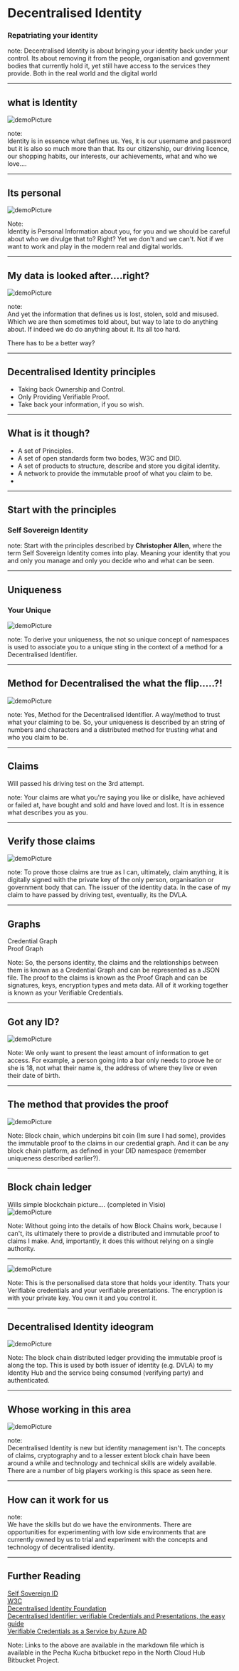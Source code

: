 # Decentralised Identity

### Repatriating your identity
<!-- .slide: data-transition=""zoom" data-autoslide="20000" -->

note: Decentralised Identity is about bringing your identity back under your control. Its about removing it from the people, organisation and government bodies that currently hold it, yet still have access to the services they provide. Both in the real world and the digital world

---

## what is Identity
<!-- .slide: data-transition=""zoom" data-autoslide="20000" -->

![demoPicture](./images/decentralised-identity/We-Need-You.jpg)

note:  
Identity is in essence what defines us. Yes, it is our username and password but it is also so much more than that.
Its our citizenship, our driving licence, our shopping habits, our interests, our achievements, what and who we love....

---

## Its personal
<!-- .slide: data-transition=""zoom" data-autoslide="20000" -->

![demoPicture](./images/decentralised-identity/Personal-information.png)

Note:  
Identity is Personal Information about you, for you and we should be careful about who we divulge that to? Right?
Yet we don't and we can't. Not if we want to work and play in the modern real and digital worlds.

---

## My data is looked after....right?
<!-- .slide: data-transition=""zoom" data-autoslide="20000" -->

![demoPicture](./images/decentralised-identity/Worlds-biggest-hacks.png)

note:  
And yet the information that defines us is lost, stolen, sold and misused. 
Which we are then sometimes told about, but way to late to do anything about. If indeed we do do anything about it. Its all too hard.

There has to be a better way?

---

## Decentralised Identity principles

* Taking back Ownership and Control. <!-- .element: class="fragment grow" -->  
* Only Providing Verifiable Proof. <!-- .element: class="fragment grow" -->  
* Take back your information, if you so wish. <!-- .element: class="fragment grow" -->   

---

## What is it though?

* A set of Principles. <!-- .element: class="fragment grow" -->
* A set of open standards form two bodes, W3C and DID. <!-- .element: class="fragment grow" -->
* A set of products to structure, describe and store you digital identity. <!-- .element: class="fragment grow" -->
* A network to provide the immutable proof of what you claim to be. <!-- .element: class="fragment grow" -->
* 
---

## Start with the principles

### Self Sovereign Identity

note: Start with the principles described by **Christopher Allen**, where the term Self Sovereign Identity comes into play. Meaning your identity that you and only you manage and only you decide who and what can be seen.

---

## Uniqueness

### Your Unique  

![demoPicture](./images/decentralised-identity/namespace.png)


note:  To derive your uniqueness, the not so unique concept of namespaces is used to associate you to a unique sting in the context of a method for a Decentralised Identifier.

---

## Method for Decentralised the what the flip.....?!


![demoPicture](./images/decentralised-identity/confused.jpg)

note: Yes, Method for the Decentralised Identifier. A way/method to trust what your claiming to be. So, your uniqueness is described by an string of numbers and characters and a distributed method for trusting what and who you claim to be.

---

## Claims

Will passed his driving test on the 3rd attempt.

note: Your claims are what you're saying you like or dislike, have achieved or failed at, have bought and sold and have loved and lost. It is in essence what describes you as you. 

---

## Verify those claims

![demoPicture](./images/decentralised-identity/digital-sign.png)

note: To prove those claims are true as I can, ultimately, claim anything, it is digitally signed with the private key of the only person, organisation or government body that can. The issuer of the identity data. In the case of my claim to have passed by driving test, eventually, its the DVLA.

---

## Graphs

Credential Graph <!-- .element: class="fragment grow" -->  
Proof Graph <!-- .element: class="fragment grow" -->  

Note: So, the persons identity, the claims and the relationships between them is known as a Credential Graph and can be represented as a JSON file. The proof to the claims is known as the Proof Graph and can be signatures, keys, encryption types and meta data. 
All of it working together is known as your Verifiable Credentials.

---

## Got any ID?

![demoPicture](./images/decentralised-identity/ID.webp)

Note: We only want to present the least amount of information to get access. For example, a person going  into a bar only needs to prove he or she is 18, not what their name is, the address of where they live or even their date of birth.

---

## The method that provides the proof

![demoPicture](./images/decentralised-identity/bitcoin.png)

Note: Block chain, which underpins bit coin (Im sure I had some), provides the immutable proof to the claims in our credential graph. And it can be any block chain platform, as defined in your DID namespace (remember uniqueness described earlier?).

---

## Block chain ledger

Wills simple blockchain picture....  (completed in Visio)  
![demoPicture](./images/decentralised-identity/blockchain-technology.png)

Note: Without going into the details of how Block Chains work, because I can't, its ultimately there to provide a distributed and immutable proof to  claims I make. And, importantly, it does this without relying on a single authority.

---

![demoPicture](./images/decentralised-identity/authenticator-app.png)

Note: This is the personalised data store that holds your identity. Thats your Verifiable credentials and your verifiable presentations. 
The encryption is with your private key. You own it and you control it.

---

## Decentralised Identity ideogram

![demoPicture](./images/decentralised-identity/big-picture.png)

Note: The block chain distributed ledger providing the immutable proof is along the top. This is used by both issuer of identity (e.g. DVLA) to my Identity Hub and the service being consumed (verifying party) and authenticated.

---

## Whose working in this area

![demoPicture](./images/decentralised-identity/big-picture.png)

note:  
Decentralised Identity is new but identity management isn't. The concepts of claims, cryptography and to a lesser extent block chain have been around a while and technology and technical skills are widely available. 
There are a number of big players working is this space as seen here.

---

## How can it work for us


note:  
We have the skills but do we have the environments. There are opportunities for experimenting with low side environments that are currently owned by us to trial and experiment with the concepts and technology of decentralised identity.

---

## Further Reading

[Self Sovereign ID](http://www.lifewithalacrity.com/2016/04/the-path-to-self-soverereign-identity.html)  
[W3C](https://www.w3.org/TR/did-core/)  
[Decentralised Identity Foundation](https://identity.foundation/)  
[Decentralised Identifier: verifiable Credentials and Presentations, the easy guide](https://medium.com/metadium/decentralized-identifiers-verifiable-credentials-and-presentations-the-easy-guide-4397ac2a4b3e)  
[Verifiable Credentials as a Service by Azure AD](https://didproject.azurewebsites.net/docs/issuer-setup.html)

Note: Links to the above are available in the markdown file which is available in the Pecha Kucha bitbucket repo in the North Cloud Hub Bitbucket Project.
